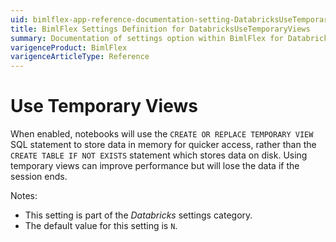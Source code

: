 ```yaml
---
uid: bimlflex-app-reference-documentation-setting-DatabricksUseTemporaryViews
title: BimlFlex Settings Definition for DatabricksUseTemporaryViews
summary: Documentation of settings option within BimlFlex for DatabricksUseTemporaryViews
varigenceProduct: BimlFlex
varigenceArticleType: Reference
---
```


# Use Temporary Views

When enabled, notebooks will use the `CREATE OR REPLACE TEMPORARY VIEW` SQL statement to store data in memory for quicker access, rather than the `CREATE TABLE IF NOT EXISTS` statement which stores data on disk. Using temporary views can improve performance but will lose the data if the session ends.

Notes:

* This setting is part of the *Databricks* settings category.
* The default value for this setting is `N`.
